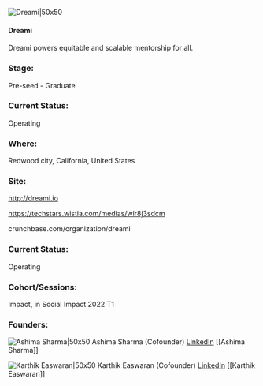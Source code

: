 

![Dreami|50x50](https://apimg.techstars.com/connect/images/image_files/625ed032a160160c973bd750/original/android-chrome-192x192_%281%29.png)

#### Dreami
Dreami powers equitable and scalable mentorship for all.

### Stage: 
Pre-seed - Graduate 

### Current Status: 
Operating

### Where:
Redwood city, California, United States

### Site:
http://dreami.io

https://techstars.wistia.com/medias/wir8j3sdcm

crunchbase.com/organization/dreami

### Current Status: 
Operating

### Cohort/Sessions: 
Impact, in Social Impact 2022 T1

### Founders: 

![Ashima Sharma|50x50](https://apimg.techstars.com/connect/images/image_files/62607c64a160160c973bd75e/original/IMG_0035.jpeg) Ashima Sharma (Cofounder) [LinkedIn](https://linkedin.com/in/ashimash) [[Ashima Sharma]]

![Karthik Easwaran|50x50](https://www.f6s.com/static-resource/images/profile-placeholder-user.jpg) Karthik Easwaran (Cofounder) [LinkedIn](https://linkedin.com/in/karthikeaswaran) [[Karthik Easwaran]]


